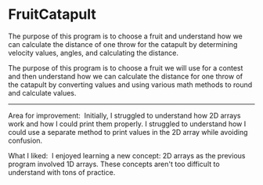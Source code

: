 # FruitCatapult
The purpose of this program is to choose a fruit and understand how we can calculate the distance of one throw for the catapult by determining velocity values, angles, and calculating the distance.


The purpose of this program is to choose a fruit we will use for a contest and then understand how we can calculate the distance 
for one throw of the catapult by converting values and using various math methods to round and calculate values. 

------------------------------------------------------------------------------------------------

Area for improvement: 
Initially, I struggled to understand how 2D arrays work and how I could print them properly. 
I struggled to understand how I could use a separate method to print values in the 2D array while avoiding confusion. 

What I liked: 
I enjoyed learning a new concept: 2D arrays as the previous program involved 1D arrays. 
These concepts aren't too difficult to understand with tons of practice. 
